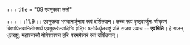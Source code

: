 +++
title = "09 एवमुक्त्वा ततो"

+++
।।11.9।। एवमुक्त्वा भगवानर्जुनाय रूपं दर्शितवान्। तच्च रूपं
दृष्ट्वार्जुनः श्रीकृष्णं विज्ञापितवानितीममर्थं एवमुक्त्वेत्यादिभिः
ष़ड्भिः श्लोकैर्धृतराष्ट्रं प्रति संजय उवाच **-- एवमिति।** हे राजन्
धृतराष्ट्र; महांश्चासौ योगेश्वरश्च हरिः परममैश्वरं रूपं दर्शितवान्।
